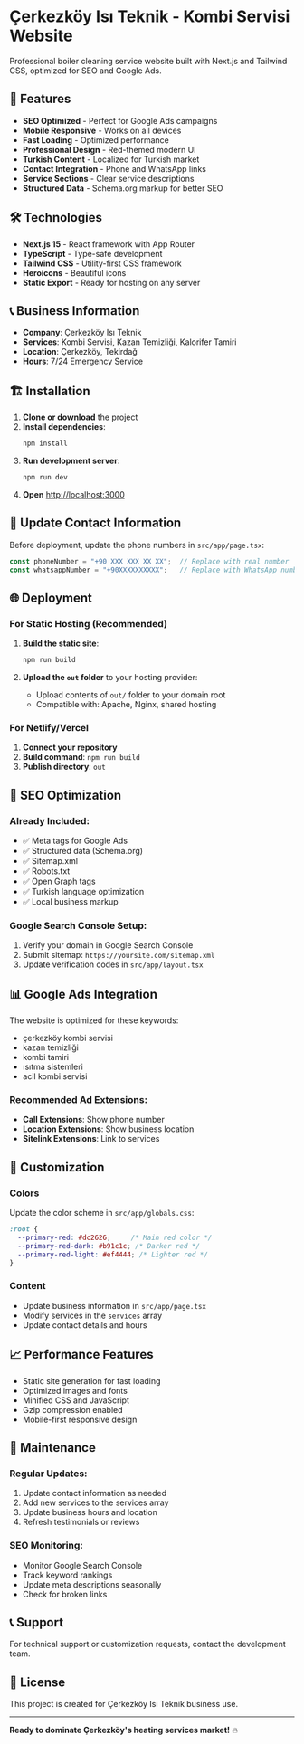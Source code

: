# Çerkezköy Isı Teknik - Kombi Servisi Website

Professional boiler cleaning service website built with Next.js and Tailwind CSS, optimized for SEO and Google Ads.

## 🚀 Features

- **SEO Optimized** - Perfect for Google Ads campaigns
- **Mobile Responsive** - Works on all devices
- **Fast Loading** - Optimized performance
- **Professional Design** - Red-themed modern UI
- **Turkish Content** - Localized for Turkish market
- **Contact Integration** - Phone and WhatsApp links
- **Service Sections** - Clear service descriptions
- **Structured Data** - Schema.org markup for better SEO

## 🛠️ Technologies

- **Next.js 15** - React framework with App Router
- **TypeScript** - Type-safe development
- **Tailwind CSS** - Utility-first CSS framework
- **Heroicons** - Beautiful icons
- **Static Export** - Ready for hosting on any server

## 📞 Business Information

- **Company**: Çerkezköy Isı Teknik
- **Services**: Kombi Servisi, Kazan Temizliği, Kalorifer Tamiri
- **Location**: Çerkezköy, Tekirdağ
- **Hours**: 7/24 Emergency Service

## 🏗️ Installation

1. **Clone or download** the project
2. **Install dependencies**:
   ```bash
   npm install
   ```
3. **Run development server**:
   ```bash
   npm run dev
   ```
4. **Open** [http://localhost:3000](http://localhost:3000)

## 📱 Update Contact Information

Before deployment, update the phone numbers in `src/app/page.tsx`:

```typescript
const phoneNumber = "+90 XXX XXX XX XX";  // Replace with real number
const whatsappNumber = "+90XXXXXXXXXX";   // Replace with WhatsApp number
```

## 🌐 Deployment

### For Static Hosting (Recommended)

1. **Build the static site**:
   ```bash
   npm run build
   ```

2. **Upload the `out` folder** to your hosting provider:
   - Upload contents of `out/` folder to your domain root
   - Compatible with: Apache, Nginx, shared hosting

### For Netlify/Vercel

1. **Connect your repository**
2. **Build command**: `npm run build`
3. **Publish directory**: `out`

## 🎯 SEO Optimization

### Already Included:
- ✅ Meta tags for Google Ads
- ✅ Structured data (Schema.org)
- ✅ Sitemap.xml
- ✅ Robots.txt
- ✅ Open Graph tags
- ✅ Turkish language optimization
- ✅ Local business markup

### Google Search Console Setup:
1. Verify your domain in Google Search Console
2. Submit sitemap: `https://yoursite.com/sitemap.xml`
3. Update verification codes in `src/app/layout.tsx`

## 📊 Google Ads Integration

The website is optimized for these keywords:
- çerkezköy kombi servisi
- kazan temizliği
- kombi tamiri
- ısıtma sistemleri
- acil kombi servisi

### Recommended Ad Extensions:
- **Call Extensions**: Show phone number
- **Location Extensions**: Show business location
- **Sitelink Extensions**: Link to services

## 🎨 Customization

### Colors
Update the color scheme in `src/app/globals.css`:
```css
:root {
  --primary-red: #dc2626;     /* Main red color */
  --primary-red-dark: #b91c1c; /* Darker red */
  --primary-red-light: #ef4444; /* Lighter red */
}
```

### Content
- Update business information in `src/app/page.tsx`
- Modify services in the `services` array
- Update contact details and hours

## 📈 Performance Features

- Static site generation for fast loading
- Optimized images and fonts
- Minified CSS and JavaScript
- Gzip compression enabled
- Mobile-first responsive design

## 🔧 Maintenance

### Regular Updates:
1. Update contact information as needed
2. Add new services to the services array
3. Update business hours and location
4. Refresh testimonials or reviews

### SEO Monitoring:
- Monitor Google Search Console
- Track keyword rankings
- Update meta descriptions seasonally
- Check for broken links

## 📞 Support

For technical support or customization requests, contact the development team.

## 📄 License

This project is created for Çerkezköy Isı Teknik business use.

---

**Ready to dominate Çerkezköy's heating services market!** 🔥
